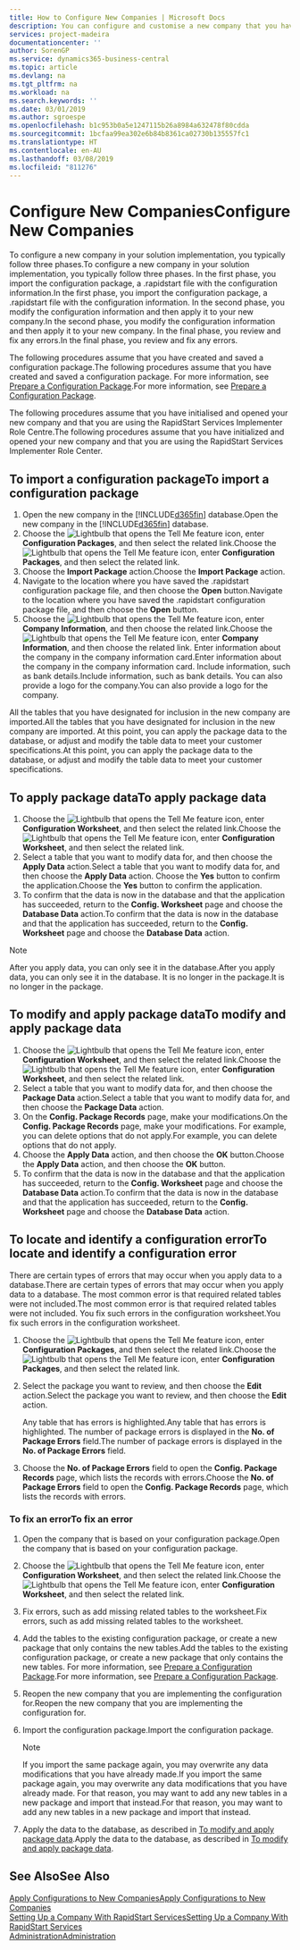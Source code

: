 ```yaml
---
title: How to Configure New Companies | Microsoft Docs
description: You can configure and customise a new company that you have created. To fine tune your implementation, you proceed in three phases to complete your configuration.
services: project-madeira
documentationcenter: ''
author: SorenGP
ms.service: dynamics365-business-central
ms.topic: article
ms.devlang: na
ms.tgt_pltfrm: na
ms.workload: na
ms.search.keywords: ''
ms.date: 03/01/2019
ms.author: sgroespe
ms.openlocfilehash: b1c953b0a5e1247115b26a8984a632478f80cdda
ms.sourcegitcommit: 1bcfaa99ea302e6b84b8361ca02730b135557fc1
ms.translationtype: HT
ms.contentlocale: en-AU
ms.lasthandoff: 03/08/2019
ms.locfileid: "811276"
---
```

# <a name="configure-new-companies"></a><span data-ttu-id="5feb7-104">Configure New Companies</span><span class="sxs-lookup"><span data-stu-id="5feb7-104">Configure New Companies</span></span>
<span data-ttu-id="5feb7-105">To configure a new company in your solution implementation, you typically follow three phases.</span><span class="sxs-lookup"><span data-stu-id="5feb7-105">To configure a new company in your solution implementation, you typically follow three phases.</span></span> <span data-ttu-id="5feb7-106">In the first phase, you import the configuration package, a .rapidstart file with the configuration information.</span><span class="sxs-lookup"><span data-stu-id="5feb7-106">In the first phase, you import the configuration package, a .rapidstart file with the configuration information.</span></span> <span data-ttu-id="5feb7-107">In the second phase, you modify the configuration information and then apply it to your new company.</span><span class="sxs-lookup"><span data-stu-id="5feb7-107">In the second phase, you modify the configuration information and then apply it to your new company.</span></span> <span data-ttu-id="5feb7-108">In the final phase, you review and fix any errors.</span><span class="sxs-lookup"><span data-stu-id="5feb7-108">In the final phase, you review and fix any errors.</span></span>  

<span data-ttu-id="5feb7-109">The following procedures assume that you have created and saved a configuration package.</span><span class="sxs-lookup"><span data-stu-id="5feb7-109">The following procedures assume that you have created and saved a configuration package.</span></span> <span data-ttu-id="5feb7-110">For more information, see [Prepare a Configuration Package](admin-how-to-prepare-a-configuration-package.md).</span><span class="sxs-lookup"><span data-stu-id="5feb7-110">For more information, see [Prepare a Configuration Package](admin-how-to-prepare-a-configuration-package.md).</span></span>  

<span data-ttu-id="5feb7-111">The following procedures assume that you have initialised and opened your new company and that you are using the RapidStart Services Implementer Role Centre.</span><span class="sxs-lookup"><span data-stu-id="5feb7-111">The following procedures assume that you have initialized and opened your new company and that you are using the RapidStart Services Implementer Role Center.</span></span>

## <a name="to-import-a-configuration-package"></a><span data-ttu-id="5feb7-112">To import a configuration package</span><span class="sxs-lookup"><span data-stu-id="5feb7-112">To import a configuration package</span></span>  
1. <span data-ttu-id="5feb7-113">Open the new company in the [!INCLUDE[d365fin](includes/d365fin_md.md)] database.</span><span class="sxs-lookup"><span data-stu-id="5feb7-113">Open the new company in the [!INCLUDE[d365fin](includes/d365fin_md.md)] database.</span></span>  
2. <span data-ttu-id="5feb7-114">Choose the ![Lightbulb that opens the Tell Me feature](media/ui-search/search_small.png "Tell me what you want to do") icon, enter **Configuration Packages**, and then select the related link.</span><span class="sxs-lookup"><span data-stu-id="5feb7-114">Choose the ![Lightbulb that opens the Tell Me feature](media/ui-search/search_small.png "Tell me what you want to do") icon, enter **Configuration Packages**, and then select the related link.</span></span>  
3. <span data-ttu-id="5feb7-115">Choose the **Import Package** action.</span><span class="sxs-lookup"><span data-stu-id="5feb7-115">Choose the **Import Package** action.</span></span>  
4. <span data-ttu-id="5feb7-116">Navigate to the location where you have saved the .rapidstart configuration package file, and then choose the **Open** button.</span><span class="sxs-lookup"><span data-stu-id="5feb7-116">Navigate to the location where you have saved the .rapidstart configuration package file, and then choose the **Open** button.</span></span>  
5. <span data-ttu-id="5feb7-117">Choose the ![Lightbulb that opens the Tell Me feature](media/ui-search/search_small.png "Tell me what you want to do") icon, enter **Company Information**, and then choose the related link.</span><span class="sxs-lookup"><span data-stu-id="5feb7-117">Choose the ![Lightbulb that opens the Tell Me feature](media/ui-search/search_small.png "Tell me what you want to do") icon, enter **Company Information**, and then choose the related link.</span></span> <span data-ttu-id="5feb7-118">Enter information about the company in the company information card.</span><span class="sxs-lookup"><span data-stu-id="5feb7-118">Enter information about the company in the company information card.</span></span> <span data-ttu-id="5feb7-119">Include information, such as bank details.</span><span class="sxs-lookup"><span data-stu-id="5feb7-119">Include information, such as bank details.</span></span> <span data-ttu-id="5feb7-120">You can also provide a logo for the company.</span><span class="sxs-lookup"><span data-stu-id="5feb7-120">You can also provide a logo for the company.</span></span>  

<span data-ttu-id="5feb7-121">All the tables that you have designated for inclusion in the new company are imported.</span><span class="sxs-lookup"><span data-stu-id="5feb7-121">All the tables that you have designated for inclusion in the new company are imported.</span></span> <span data-ttu-id="5feb7-122">At this point, you can apply the package data to the database, or adjust and modify the table data to meet your customer specifications.</span><span class="sxs-lookup"><span data-stu-id="5feb7-122">At this point, you can apply the package data to the database, or adjust and modify the table data to meet your customer specifications.</span></span>  

## <a name="to-apply-package-data"></a><span data-ttu-id="5feb7-123">To apply package data</span><span class="sxs-lookup"><span data-stu-id="5feb7-123">To apply package data</span></span>  
1. <span data-ttu-id="5feb7-124">Choose the ![Lightbulb that opens the Tell Me feature](media/ui-search/search_small.png "Tell me what you want to do") icon, enter **Configuration Worksheet**, and then select the related link.</span><span class="sxs-lookup"><span data-stu-id="5feb7-124">Choose the ![Lightbulb that opens the Tell Me feature](media/ui-search/search_small.png "Tell me what you want to do") icon, enter **Configuration Worksheet**, and then select the related link.</span></span>  
2. <span data-ttu-id="5feb7-125">Select a table that you want to modify data for, and then choose the **Apply Data** action.</span><span class="sxs-lookup"><span data-stu-id="5feb7-125">Select a table that you want to modify data for, and then choose the **Apply Data** action.</span></span> <span data-ttu-id="5feb7-126">Choose the **Yes** button to confirm the application.</span><span class="sxs-lookup"><span data-stu-id="5feb7-126">Choose the **Yes** button to confirm the application.</span></span>
3. <span data-ttu-id="5feb7-127">To confirm that the data is now in the database and that the application has succeeded, return to the **Config. Worksheet** page and choose the **Database Data** action.</span><span class="sxs-lookup"><span data-stu-id="5feb7-127">To confirm that the data is now in the database and that the application has succeeded, return to the **Config. Worksheet** page and choose the **Database Data** action.</span></span>  

> [!NOTE]  
>  <span data-ttu-id="5feb7-128">After you apply data, you can only see it in the database.</span><span class="sxs-lookup"><span data-stu-id="5feb7-128">After you apply data, you can only see it in the database.</span></span> <span data-ttu-id="5feb7-129">It is no longer in the package.</span><span class="sxs-lookup"><span data-stu-id="5feb7-129">It is no longer in the package.</span></span>  

## <a name="to-modify-and-apply-package-data"></a><span data-ttu-id="5feb7-130">To modify and apply package data</span><span class="sxs-lookup"><span data-stu-id="5feb7-130">To modify and apply package data</span></span>  
1. <span data-ttu-id="5feb7-131">Choose the ![Lightbulb that opens the Tell Me feature](media/ui-search/search_small.png "Tell me what you want to do") icon, enter **Configuration Worksheet**, and then select the related link.</span><span class="sxs-lookup"><span data-stu-id="5feb7-131">Choose the ![Lightbulb that opens the Tell Me feature](media/ui-search/search_small.png "Tell me what you want to do") icon, enter **Configuration Worksheet**, and then select the related link.</span></span>  
2. <span data-ttu-id="5feb7-132">Select a table that you want to modify data for, and then choose the **Package Data** action.</span><span class="sxs-lookup"><span data-stu-id="5feb7-132">Select a table that you want to modify data for, and then choose the **Package Data** action.</span></span>  
3. <span data-ttu-id="5feb7-133">On the **Config. Package Records** page, make your modifications.</span><span class="sxs-lookup"><span data-stu-id="5feb7-133">On the **Config. Package Records** page, make your modifications.</span></span> <span data-ttu-id="5feb7-134">For example, you can delete options that do not apply.</span><span class="sxs-lookup"><span data-stu-id="5feb7-134">For example, you can delete options that do not apply.</span></span>  
4. <span data-ttu-id="5feb7-135">Choose the **Apply Data** action, and then choose the **OK** button.</span><span class="sxs-lookup"><span data-stu-id="5feb7-135">Choose the **Apply Data** action, and then choose the **OK** button.</span></span>  
5. <span data-ttu-id="5feb7-136">To confirm that the data is now in the database and that the application has succeeded, return to the **Config. Worksheet** page and choose the **Database Data** action.</span><span class="sxs-lookup"><span data-stu-id="5feb7-136">To confirm that the data is now in the database and that the application has succeeded, return to the **Config. Worksheet** page and choose the **Database Data** action.</span></span>  

## <a name="to-locate-and-identify-a-configuration-error"></a><span data-ttu-id="5feb7-137">To locate and identify a configuration error</span><span class="sxs-lookup"><span data-stu-id="5feb7-137">To locate and identify a configuration error</span></span>  
<span data-ttu-id="5feb7-138">There are certain types of errors that may occur when you apply data to a database.</span><span class="sxs-lookup"><span data-stu-id="5feb7-138">There are certain types of errors that may occur when you apply data to a database.</span></span> <span data-ttu-id="5feb7-139">The most common error is that required related tables were not included.</span><span class="sxs-lookup"><span data-stu-id="5feb7-139">The most common error is that required related tables were not included.</span></span> <span data-ttu-id="5feb7-140">You fix such errors in the configuration worksheet.</span><span class="sxs-lookup"><span data-stu-id="5feb7-140">You fix such errors in the configuration worksheet.</span></span>

1. <span data-ttu-id="5feb7-141">Choose the ![Lightbulb that opens the Tell Me feature](media/ui-search/search_small.png "Tell me what you want to do") icon, enter **Configuration Packages**, and then select the related link.</span><span class="sxs-lookup"><span data-stu-id="5feb7-141">Choose the ![Lightbulb that opens the Tell Me feature](media/ui-search/search_small.png "Tell me what you want to do") icon, enter **Configuration Packages**, and then select the related link.</span></span>  
2. <span data-ttu-id="5feb7-142">Select the package you want to review, and then choose the **Edit** action.</span><span class="sxs-lookup"><span data-stu-id="5feb7-142">Select the package you want to review, and then choose the **Edit** action.</span></span>  

    <span data-ttu-id="5feb7-143">Any table that has errors is highlighted.</span><span class="sxs-lookup"><span data-stu-id="5feb7-143">Any table that has errors is highlighted.</span></span> <span data-ttu-id="5feb7-144">The number of package errors is displayed in the **No. of Package Errors** field.</span><span class="sxs-lookup"><span data-stu-id="5feb7-144">The number of package errors is displayed in the **No. of Package Errors** field.</span></span>  

3. <span data-ttu-id="5feb7-145">Choose the **No. of Package Errors** field to open the **Config. Package Records** page, which lists the records with errors.</span><span class="sxs-lookup"><span data-stu-id="5feb7-145">Choose the **No. of Package Errors** field to open the **Config. Package Records** page, which lists the records with errors.</span></span>  

### <a name="to-fix-an-error"></a><span data-ttu-id="5feb7-146">To fix an error</span><span class="sxs-lookup"><span data-stu-id="5feb7-146">To fix an error</span></span>  
1. <span data-ttu-id="5feb7-147">Open the company that is based on your configuration package.</span><span class="sxs-lookup"><span data-stu-id="5feb7-147">Open the company that is based on your configuration package.</span></span>  
2. <span data-ttu-id="5feb7-148">Choose the ![Lightbulb that opens the Tell Me feature](media/ui-search/search_small.png "Tell me what you want to do") icon, enter **Configuration Worksheet**, and then select the related link.</span><span class="sxs-lookup"><span data-stu-id="5feb7-148">Choose the ![Lightbulb that opens the Tell Me feature](media/ui-search/search_small.png "Tell me what you want to do") icon, enter **Configuration Worksheet**, and then select the related link.</span></span>  
3. <span data-ttu-id="5feb7-149">Fix errors, such as add missing related tables to the worksheet.</span><span class="sxs-lookup"><span data-stu-id="5feb7-149">Fix errors, such as add missing related tables to the worksheet.</span></span>  
4. <span data-ttu-id="5feb7-150">Add the tables to the existing configuration package, or create a new package that only contains the new tables.</span><span class="sxs-lookup"><span data-stu-id="5feb7-150">Add the tables to the existing configuration package, or create a new package that only contains the new tables.</span></span> <span data-ttu-id="5feb7-151">For more information, see [Prepare a Configuration Package](admin-how-to-prepare-a-configuration-package.md).</span><span class="sxs-lookup"><span data-stu-id="5feb7-151">For more information, see [Prepare a Configuration Package](admin-how-to-prepare-a-configuration-package.md).</span></span>  
5. <span data-ttu-id="5feb7-152">Reopen the new company that you are implementing the configuration for.</span><span class="sxs-lookup"><span data-stu-id="5feb7-152">Reopen the new company that you are implementing the configuration for.</span></span>  
6. <span data-ttu-id="5feb7-153">Import the configuration package.</span><span class="sxs-lookup"><span data-stu-id="5feb7-153">Import the configuration package.</span></span>  

    > [!NOTE]  
    >  <span data-ttu-id="5feb7-154">If you import the same package again, you may overwrite any data modifications that you have already made.</span><span class="sxs-lookup"><span data-stu-id="5feb7-154">If you import the same package again, you may overwrite any data modifications that you have already made.</span></span> <span data-ttu-id="5feb7-155">For that reason, you may want to add any new tables in a new package and import that instead.</span><span class="sxs-lookup"><span data-stu-id="5feb7-155">For that reason, you may want to add any new tables in a new package and import that instead.</span></span>  

7. <span data-ttu-id="5feb7-156">Apply the data to the database, as described in [To modify and apply package data](admin-how-to-configure-new-companies.md#to-modify-and-apply-package-data).</span><span class="sxs-lookup"><span data-stu-id="5feb7-156">Apply the data to the database, as described in [To modify and apply package data](admin-how-to-configure-new-companies.md#to-modify-and-apply-package-data).</span></span>

## <a name="see-also"></a><span data-ttu-id="5feb7-157">See Also</span><span class="sxs-lookup"><span data-stu-id="5feb7-157">See Also</span></span>  
[<span data-ttu-id="5feb7-158">Apply Configurations to New Companies</span><span class="sxs-lookup"><span data-stu-id="5feb7-158">Apply Configurations to New Companies</span></span>](admin-apply-configuration-to-new-companies.md)  
[<span data-ttu-id="5feb7-159">Setting Up a Company With RapidStart Services</span><span class="sxs-lookup"><span data-stu-id="5feb7-159">Setting Up a Company With RapidStart Services</span></span>](admin-set-up-a-company-with-rapidstart.md)  
[<span data-ttu-id="5feb7-160">Administration</span><span class="sxs-lookup"><span data-stu-id="5feb7-160">Administration</span></span>](admin-setup-and-administration.md)
